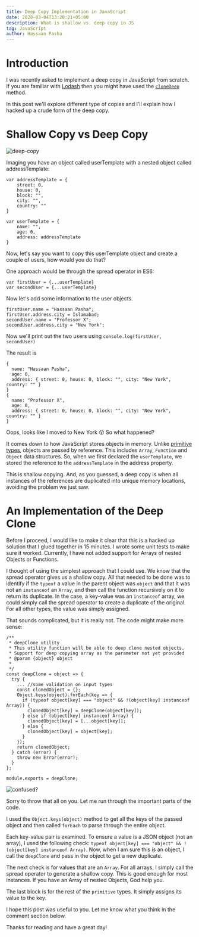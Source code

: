 ```yaml
---
title: Deep Copy Implementation in JavaScript
date: 2020-03-04T13:20:21+05:00
description: What is shallow vs. deep copy in JS
tag: JavaScript
author: Hassaan Pasha
---
```


# Introduction

I was recently asked to implement a deep copy in JavaScript from scratch. If you are familiar with [Lodash](https://lodash.com/) then you might have used the [`cloneDeep`](https://lodash.com/docs/4.17.15#cloneDeep) method.

In this post we'll explore different type of copies and I'll explain how I hacked up a crude form of the deep copy.

# Shallow Copy vs Deep Copy

![deep-copy](https://media.giphy.com/media/iFkHQLzYA09Zm/giphy.gif)

Imaging you have an object called userTemplate with a nested object called addressTemplate:

```
var addressTemplate = {
    street: 0,
    house: 0,
    block: "",
    city: "",
    country: ""
}

var userTemplate = {
    name: "",
    age: 0,
    address: addressTemplate
}
```

Now, let's say you want to copy this userTemplate object and create a couple of users, how would you do that?

One approach would be through the spread operator in ES6:

```
var firstUser = {...userTemplate}
var secondUser = {...userTemplate}
```

Now let's add some information to the user objects.

```
firstUser.name = "Hassaan Pasha";
firstUser.address.city = Islamabad;
secondUser.name = "Professor X";
secondUser.address.city = "New York";
```

Now we'll print out the two users using `console.log(firstUser, secondUser)`

The result is

```
{
  name: "Hassaan Pasha",
  age: 0,
  address: { street: 0, house: 0, block: "", city: "New York", country: "" }
}
{
  name: "Professor X",
  age: 0,
  address: { street: 0, house: 0, block: "", city: "New York", country: "" }
}

```

Oops, looks like I moved to New York 😲
So what happened?

It comes down to how JavaScript stores objects in memory. Unlike [primitive types](https://developer.mozilla.org/en-US/docs/Web/JavaScript/Data_structures), objects are passed by reference. This includes `Array`, `Function` and `Object` data structures. So, when we first declared the `userTemplate`, we stored the reference to the `addressTemplate` in the address property.

This is shallow copying. And, as you guessed, a deep copy is when all instances of the references are duplicated into unique memory locations, avoiding the problem we just saw.

# An Implementation of the Deep Clone

Before I proceed, I would like to make it clear that this is a hacked up solution that I glued together in 15 minutes. I wrote some unit tests to make sure it worked. Currently, I have not added support for Arrays of nested Objects or Functions.

I thought of using the simplest approach that I could use. We know that the spread operator gives us a shallow copy. All that needed to be done was to identify if the `typeof` a value in the parent object was `object` and that it was not an `instanceof` an `Array`, and then call the function recursively on it to return its duplicate. In the case, a key-value was an `instanceof` array, we could simply call the spread operator to create a duplicate of the original. For all other types, the value was simply assigned.

That sounds complicated, but it is really not. The code might make more sense:

```
/**
 * deepClone utility
 * This utility function will be able to deep clone nested objects.
 * Support for deep copying array as the parameter not yet provided
 * @param {object} object
 *
 */
const deepClone = object => {
  try {
    ... //some validation on input types
    const clonedObject = {};
    Object.keys(object).forEach(key => {
      if (typeof object[key] === "object" && !(object[key] instanceof Array)) {
        clonedObject[key] = deepClone(object[key]);
      } else if (object[key] instanceof Array) {
        clonedObject[key] = [...object[key]];
      } else {
        clonedObject[key] = object[key];
      }
    });
    return clonedObject;
  } catch (error) {
    throw new Error(error);
  }
};

module.exports = deepClone;
```

![confused?](https://media.giphy.com/media/xhN4C2vEuapCo/giphy.gif)

Sorry to throw that all on you. Let me run through the important parts of the code.

I used the `Object.keys(object)` method to get all the keys of the passed object and then called `forEach` to parse through the entire object.

Each key-value pair is examined. To ensure a value is a JSON object (not an array), I used the following check: `typeof object[key] === "object" && !(object[key] instanceof Array)`. Now, when I am sure this is an object, I call the `deepClone` and pass in the object to get a new duplicate.

The next check is for values that are an `Array`. For all arrays, I simply call the spread operator to generate a shallow copy. This is good enough for most instances. If you have an Array of nested Objects, God help you.

The last block is for the rest of the `primitive` types. It simply assigns its value to the key.

I hope this post was useful to you. Let me know what you think in the comment section below.

Thanks for reading and have a great day!
